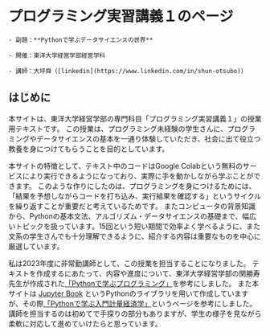 # プログラミング実習講義１のページ

```{epigraph}
- 副題：**Pythonで学ぶデータサイエンスの世界**

- 開催：東洋大学経営学部経営学科

- 講師：大坪舜（[linkedin](https://www.linkedin.com/in/shun-otsubo)）
```

## はじめに

本サイトは、東洋大学経営学部の専門科目「プログラミング実習講義１」の授業用テキストです。
この授業は、プログラミング未経験の学生さんに、プログラミングやデータサイエンスの基本を一通り体験していただき、社会に出て役立つ教養を身につけてもらうことを目的としています。

本サイトの特徴として、テキスト中のコードはGoogle Colabという無料のサービスにより実行できるようになっており、実際に手を動かしながら学ぶことができます。
このような作りにしたのは、プログラミングを身につけるためには、「結果を予想しながらコードを打ち込み、実行結果を確認する」というサイクルを繰り返すことが重要だと考えているためです。
またコンピュータの背景知識から、Pythonの基本文法、アルゴリズム・データサイエンスの基礎まで、幅広いトピックを扱っています。15回という短い期間で効率よく学べるように、また文系の学生さんでも十分理解できるように、紹介する内容は重要なものを中心に厳選しています。

私は2023年度に非常勤講師として、この授業を担当することになりました。
テキストを作成するにあたって、内容や進度について、東洋大学経営学部の関勝寿先生が作成された[「Pythonで学ぶプログラミング」](https://sekika.github.io/toyo/python/index.html)を参考にしました。
また本サイトは [Jupyter Book](https://jupyterbook.org/en/stable/intro.html) というPythonのライブラリを用いて作成していますが、その際[「Pythonで学ぶ入門計量経済学」](https://py4etrics.github.io/index.html)というページを参考にしました。
講師を担当するのは初めてで手探りの部分もありますが、学生の様子を見ながら柔軟に対応して進めていけたらと思っています。